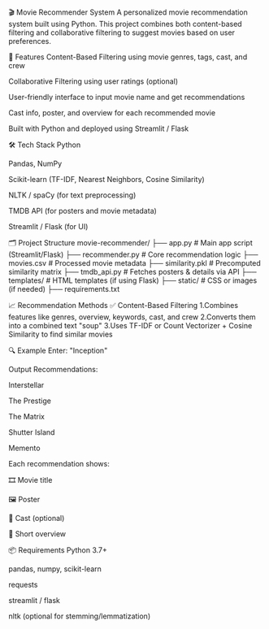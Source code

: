 🎬 Movie Recommender System
A personalized movie recommendation system built using Python. This project combines both content-based filtering and collaborative filtering to suggest movies based on user preferences.

📌 Features
Content-Based Filtering using movie genres, tags, cast, and crew

Collaborative Filtering using user ratings (optional)

User-friendly interface to input movie name and get recommendations

Cast info, poster, and overview for each recommended movie

Built with Python and deployed using Streamlit / Flask

🛠️ Tech Stack
Python

Pandas, NumPy

Scikit-learn (TF-IDF, Nearest Neighbors, Cosine Similarity)

NLTK / spaCy (for text preprocessing)

TMDB API (for posters and movie metadata)

Streamlit / Flask (for UI)

🗂️ Project Structure
movie-recommender/
├── app.py                   # Main app script (Streamlit/Flask)
├── recommender.py           # Core recommendation logic
├── movies.csv               # Processed movie metadata
├── similarity.pkl           # Precomputed similarity matrix
├── tmdb_api.py              # Fetches posters & details via API
├── templates/               # HTML templates (if using Flask)
├── static/                  # CSS or images (if needed)
├── requirements.txt

📈 Recommendation Methods
✅ Content-Based Filtering
1.Combines features like genres, overview, keywords, cast, and crew
2.Converts them into a combined text "soup"
3.Uses TF-IDF or Count Vectorizer + Cosine Similarity to find similar movies

🔍 Example
Enter: "Inception"

Output Recommendations:

Interstellar

The Prestige

The Matrix

Shutter Island

Memento

Each recommendation shows:

🎞️ Movie title

🖼️ Poster

🧑 Cast (optional)

📝 Short overview

📦 Requirements
Python 3.7+

pandas, numpy, scikit-learn

requests

streamlit / flask

nltk (optional for stemming/lemmatization)
